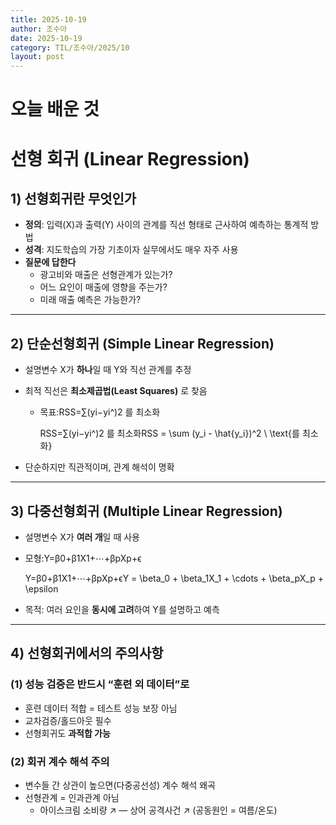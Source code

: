```yaml
---
title: 2025-10-19
author: 조수아
date: 2025-10-19
category: TIL/조수아/2025/10
layout: post
---
```


# 오늘 배운 것

# 선형 회귀 (Linear Regression)

## 1) 선형회귀란 무엇인가

- **정의**: 입력(X)과 출력(Y) 사이의 관계를 직선 형태로 근사하여 예측하는 통계적 방법
- **성격**: 지도학습의 가장 기초이자 실무에서도 매우 자주 사용
- **질문에 답한다**
    - 광고비와 매출은 선형관계가 있는가?
    - 어느 요인이 매출에 영향을 주는가?
    - 미래 매출 예측은 가능한가?

---

## 2) 단순선형회귀 (Simple Linear Regression)

- 설명변수 X가 **하나**일 때 Y와 직선 관계를 추정
- 최적 직선은 **최소제곱법(Least Squares)** 로 찾음
    - 목표:RSS=∑(yi−yi^)2 를 최소화
        
        RSS=∑(yi−yi^)2 를 최소화RSS = \sum (y_i - \hat{y_i})^2 \ \text{를 최소화}
        
- 단순하지만 직관적이며, 관계 해석이 명확

---

## 3) 다중선형회귀 (Multiple Linear Regression)

- 설명변수 X가 **여러 개**일 때 사용
- 모형:Y=β0+β1X1+⋯+βpXp+ϵ
    
    Y=β0+β1X1+⋯+βpXp+ϵY = \beta_0 + \beta_1X_1 + \cdots + \beta_pX_p + \epsilon
    
- 목적: 여러 요인을 **동시에 고려**하여 Y를 설명하고 예측

---

## 4) 선형회귀에서의 주의사항

### (1) 성능 검증은 반드시 “훈련 외 데이터”로

- 훈련 데이터 적합 = 테스트 성능 보장 아님
- 교차검증/홀드아웃 필수
- 선형회귀도 **과적합 가능**

### (2) 회귀 계수 해석 주의

- 변수들 간 상관이 높으면(다중공선성) 계수 해석 왜곡
- 선형관계 = 인과관계 아님
    - 아이스크림 소비량 ↗ — 상어 공격사건 ↗ (공동원인 = 여름/온도)